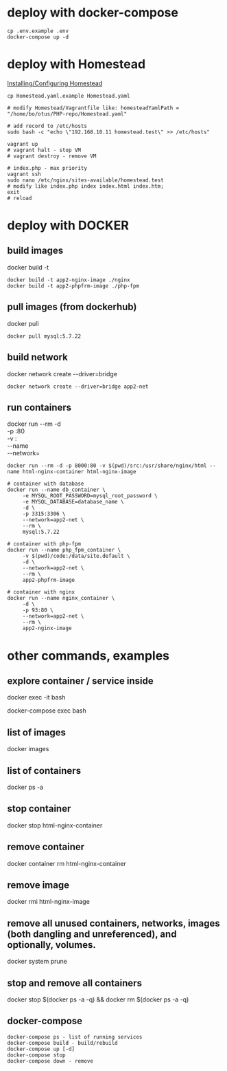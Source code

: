 # deploy with docker-compose
```
cp .env.example .env
docker-compose up -d
```

# deploy with Homestead
[Installing/Configuring Homestead](https://laravel.com/docs/8.x/homestead#installing-homestead)
```
cp Homestead.yaml.example Homestead.yaml

# modify Homestead/Vagrantfile like: homesteadYamlPath = "/home/bo/otus/PHP-repo/Homestead.yaml"

# add record to /etc/hosts
sudo bash -c "echo \"192.168.10.11 homestead.test\" >> /etc/hosts"

vagrant up
# vagrant halt - stop VM
# vagrant destroy - remove VM

# index.php - max priority
vagrant ssh
sudo nano /etc/nginx/sites-available/homestead.test
# modify like index.php index index.html index.htm;
exit
# reload
```


# deploy with DOCKER

## build images
docker build -t <image-name> <path-to-dir-with-Dockerfile>
```
docker build -t app2-nginx-image ./nginx
docker build -t app2-phpfrm-image ./php-fpm
```
## pull images (from dockerhub)
docker pull <image-name>
```
docker pull mysql:5.7.22
```
## build network
docker network create --driver=bridge <network-name>
```
docker network create --driver=bridge app2-net
```
## run containers
docker run --rm -d \
    -p <host-port>:80 \
    -v <absolute-path-to-src-on-host>:<absolute-path-to-src-in-container> \
     --name <container-name> \
     --network=<network-name> \
     <image-name>
```
docker run --rm -d -p 8000:80 -v $(pwd)/src:/usr/share/nginx/html --name html-nginx-container html-nginx-image

# container with database
docker run --name db_container \
     -e MYSQL_ROOT_PASSWORD=mysql_root_password \
     -e MYSQL_DATABASE=database_name \
     -d \
     -p 3315:3306 \
     --network=app2-net \
     --rm \
     mysql:5.7.22

# container with php-fpm
docker run --name php_fpm_container \
     -v $(pwd)/code:/data/site.default \
     -d \
     --network=app2-net \
     --rm \
     app2-phpfrm-image

# container with nginx
docker run --name nginx_container \
     -d \
     -p 93:80 \
     --network=app2-net \
     --rm \
     app2-nginx-image
```


# other commands, examples

## explore container / service inside
docker exec -it <container-name> bash

docker-compose exec <service-name> bash


## list of images
docker images

## list of containers
docker ps -a

## stop container
docker stop html-nginx-container

## remove container
docker container rm html-nginx-container

## remove image
docker rmi html-nginx-image

## remove all unused containers, networks, images (both dangling and unreferenced), and optionally, volumes.
docker system prune

## stop and remove all containers
docker stop $(docker ps -a -q) && docker rm $(docker ps -a -q)

## docker-compose
```
docker-compose ps - list of running services
docker-compose build - build/rebuild
docker-compose up [-d]
docker-compose stop
docker-compose down - remove
```
